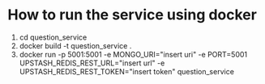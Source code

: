 # How to run the service using docker
1. cd question_service
2. docker build -t question_service .
3. docker run -p 5001:5001 -e MONGO_URI="insert uri" -e PORT=5001 UPSTASH_REDIS_REST_URL="insert url" -e UPSTASH_REDIS_REST_TOKEN="insert token" question_service